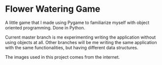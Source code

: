 # Flower Watering Game
A little game that I made using Pygame to familiarize myself with object oriented programming. Done in Python.

Current master branch is me experimenting writing the application without using objects at all. Other branches will be me writing the same application with the same functionalities, but having different data structures.

The images used in this project comes from the internet.